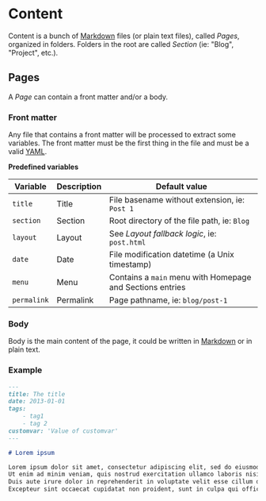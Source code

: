 <!--
repository: https://github.com/PHPoole/PHPoole/edit/master/docs/
next: 3-layouts
-->
# Content

Content is a bunch of [Markdown](http://daringfireball.net/projects/markdown/) files (or plain text files), called _Pages_, organized in folders.
Folders in the root are called _Section_ (ie: "Blog", "Project", etc.).

## Pages

A _Page_ can contain a front matter and/or a body.

### Front matter

Any file that contains a front matter will be processed to extract some variables. The front matter must be the first thing in the file and must be a valid [YAML](http://www.yaml.org).

**Predefined variables**

| Variable    | Description | Default value                                             |
| ----------- | ----------- | --------------------------------------------------------- |
| `title`     | Title       | File basename without extension, ie: `Post 1`             |
| `section`   | Section     | Root directory of the file path, ie: `Blog`               |
| `layout`    | Layout      | See _Layout fallback logic_, ie: `post.html`              |
| `date`      | Date        | File modification datetime (a Unix timestamp)             |
| `menu`      | Menu        | Contains a `main` menu with Homepage and Sections entries |
| `permalink` | Permalink   | Page pathname, ie: `blog/post-1`                          |

### Body

Body is the main content of the page, it could be written in [Markdown](http://daringfireball.net/projects/markdown/syntax) or in plain text.

### Example

```markdown
---
title: The title
date: 2013-01-01
tags:
    - tag1
    - tag 2
customvar: 'Value of customvar'
---

# Lorem ipsum

Lorem ipsum dolor sit amet, consectetur adipiscing elit, sed do eiusmod tempor incididunt ut labore et dolore magna aliqua.
Ut enim ad minim veniam, quis nostrud exercitation ullamco laboris nisi ut aliquip ex ea commodo consequat.
Duis aute irure dolor in reprehenderit in voluptate velit esse cillum dolore eu fugiat nulla pariatur.
Excepteur sint occaecat cupidatat non proident, sunt in culpa qui officia deserunt mollit anim id est laborum.
```
